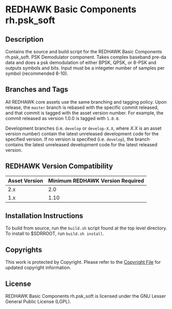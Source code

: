 # REDHAWK Basic Components rh.psk_soft
 
## Description

Contains the source and build script for the REDHAWK Basic Components
rh.psk_soft. PSK Demodulator component. Takes complex baseband pre-da data and
does a psk demodulation of either BPSK, QPSK, or 8-PSK and outputs symbols and
bits. Input must be a integeter number of samples per symbol (recommended 8-10).

## Branches and Tags

All REDHAWK core assets use the same branching and tagging policy. Upon release,
the `master` branch is rebased with the specific commit released, and that
commit is tagged with the asset version number. For example, the commit released
as version 1.0.0 is tagged with `1.0.0`.

Development branches (i.e. `develop` or `develop-X.X`, where *X.X* is an asset
version number) contain the latest unreleased development code for the specified
version. If no version is specified (i.e. `develop`), the branch contains the
latest unreleased development code for the latest released version.

## REDHAWK Version Compatibility

| Asset Version | Minimum REDHAWK Version Required |
| ------------- | -------------------------------- |
| 2.x           | 2.0                              |
| 1.x           | 1.10                             |

## Installation Instructions
To build from source, run the `build.sh` script found at the top level
directory. To install to $SDRROOT, run `build.sh install`.

## Copyrights

This work is protected by Copyright. Please refer to the
[Copyright File](COPYRIGHT) for updated copyright information.

## License

REDHAWK Basic Components rh.psk_soft is licensed under the GNU Lesser General
Public License (LGPL).
